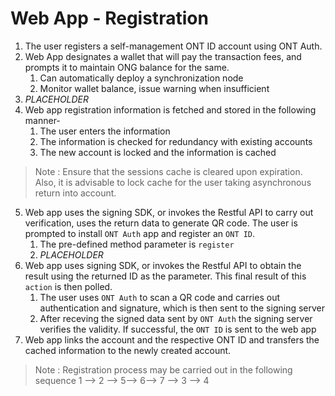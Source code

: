 # Web App - Registration


1. The user registers a self-management ONT ID account using ONT Auth.
2. Web App designates a wallet that will pay the transaction fees, and prompts it to maintain ONG balance for the same.
   1. Can automatically deploy a synchronization node
   2. Monitor wallet balance, issue warning when insufficient 
3. *PLACEHOLDER*
4. Web app registration information is fetched and stored in the following manner-
   1. The user enters the information
   2. The information is checked for redundancy with existing accounts
   3. The new account is locked and the information is cached
>Note : Ensure that the sessions cache is cleared upon expiration. Also, it is advisable to lock cache for the user taking asynchronous return into account.
5. Web app uses the signing SDK, or invokes the Restful  API to carry out verification, uses the return data to generate QR code. The user is prompted to install `ONT Auth` app and register an `ONT ID`.
   1. The pre-defined method parameter is `register`
   2. *PLACEHOLDER*
6. Web app uses signing SDK, or invokes the Restful API to obtain the result using the returned ID as the parameter. This final result of this `action` is then polled.
   1. The user uses `ONT Auth` to scan a QR code and carries out authentication and signature, which is then sent to the signing server
   2. After receving the signed data sent by `ONT Auth` the signing server verifies the validity. If successful, the `ONT ID` is sent to the web app
7. Web app links the account and the respective ONT ID and transfers the cached information to the newly created account.

>Note : Registration process may be carried out in the following sequence  1 --> 2 --> 5--> 6--> 7 --> 3 --> 4